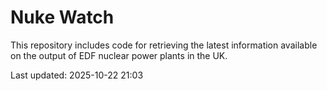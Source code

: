 # Nuke Watch

This repository includes code for retrieving the latest information available on the output of EDF nuclear power plants in the UK.

Last updated: 2025-10-22 21:03
